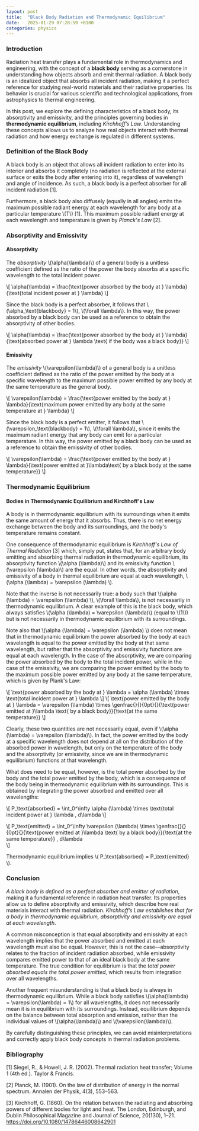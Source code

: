 ```yaml
---
layout: post
title:  "Black Body Radiation and Thermodynamic Equilibrium"
date:   2025-01-29 07:28:59 +0100
categories: physics
---
```


### Introduction

Radiation heat transfer plays a fundamental role in thermodynamics and engineering, with the concept of a **black body** serving as a cornerstone in understanding how objects absorb and emit thermal radiation. A black body is an idealized object that absorbs all incident radiation, making it a perfect reference for studying real-world materials and their radiative properties. Its behavior is crucial for various scientific and technological applications, from astrophysics to thermal engineering.

In this post, we explore the defining characteristics of a black body, its absorptivity and emissivity, and the principles governing bodies in **thermodynamic equilibrium**, including *Kirchhoff’s Law*. Understanding these concepts allows us to analyze how real objects interact with thermal radiation and how energy exchange is regulated in different systems.

### Definition of the Black Body

A black body is an object that allows all incident radiation to enter into its interior and absorbs it completely (no radiation is reflected at the external surface or exits the body after entering into it), regardless of wavelength and angle of incidence. As such, a black body is a perfect absorber for all incident radiation [1].

Furthermore, a black body also diffusely (equally in all angles) emits the maximum possible radiant energy at each wavelength for any body at a particular temperature \\(T\\) [1]. This maximum possible radiant energy at each wavelength and temperature is given by *Planck's Law* [2].

### Absorptivity and Emissivity

#### Absorptivity

The *absorptivity* \\(\alpha(\lambda)\\) of a general body is a unitless coefficient defined as the ratio of the power the body absorbs at a specific wavelength to the total incident power. 

\\[
  \alpha(\lambda) = \frac{\text{power absorbed by the body at } \lambda}{\text{total incident power at } \lambda}
\\]

Since the black body is a perfect absorber, it follows that \\(\alpha_\text{blackbody} = 1\\), \\(\forall \lambda\\). In this way, the power absorbed by a black body can be used as a reference to obtain the absorptivity of other bodies.

\\[
  \alpha(\lambda) = \frac{\text{power absorbed by the body at } \lambda}{\text{absorbed power at } \lambda \text{ if the body was a black body}}
\\]

#### Emissivity

The *emissivity* \\(\varepsilon(\lambda)\\) of a general body is a unitless coefficient defined as the ratio of the power emitted by the body at a specific wavelength to the maximum possible power emitted by any body at the same temperature as the general body.

\\[
  \varepsilon(\lambda) = \frac{\text{power emitted by the body at } \lambda}{\text{maximum power emitted by any body at the same temperature at } \lambda}
\\]

Since the black body is a perfect emitter, it follows that \\(\varepsilon_\text{blackbody} = 1\\), \\(\forall \lambda\\), since it emits the maximum radiant energy that any body can emit for a particular temperature. In this way, the power emitted by a black body can be used as a reference to obtain the emissivity of other bodies.

\\[
  \varepsilon(\lambda) = \frac{\text{power emitted by the body at } \lambda}{\text{power emitted at }\lambda\text{ by a black body at the same temperature}} 
\\]

### Thermodynamic Equilibrium

#### Bodies in Thermodynamic Equilibrium and Kirchhoff's Law

A body is in thermodynamic equilibrium with its surroundings when it emits the same amount of energy that it absorbs. Thus, there is no net energy exchange between the body and its surroundings, and the body's temperature remains constant.

One consequence of thermodynamic equilibrium is *Kirchhoff's Law of Thermal Radiation* [3] which, simply put, states that, for an arbitrary body emitting and absorbing thermal radiation in thermodynamic equilibrium, its absorptivity function \\(\alpha (\lambda)\\) and its emissivity function \\(\varepsilon (\lambda)\\) are the equal. In other words, the absorptivity and emissivity of a body in thermal equilibrium are equal at each wavelength, \\(\alpha (\lambda) = \varepsilon (\lambda) \\). 

Note that the inverse is not necessarily true: a body such that \\(\alpha (\lambda) = \varepsilon (\lambda) \\), \\(\forall \lambda\\), is not necessarily in thermodynamic equilibrium. A clear example of this is the black body, which always satisfies \\(\alpha (\lambda) = \varepsilon (\lambda)\\) (equal to \\(1\\)) but is not necessarily in thermodynamic equilibrium with its surroundings.

Note also that \\(\alpha (\lambda) = \varepsilon (\lambda) \\) does not mean that in thermodynamic equilibrium the power absorbed by the body at each wavelength is equal to the power emitted by the body at that same wavelength, but rather that the absorptivity and emissivity functions are equal at each wavelength. In the case of the absorptivity, we are comparing the power absorbed by the body to the total incident power, while in the case of the emissivity, we are comparing the power emitted by the body to the maximum possible power emitted by any body at the same temperature, which is given by Plank's Law:

\\[
  \text{power absorbed by the body at } \lambda = \alpha (\lambda) \times \text{total incident power at } \lambda
\\]
\\[
\text{power emitted by the body at } \lambda = \varepsilon (\lambda) \times 
\genfrac{}{}{0pt}{}{\text{power emitted at }\lambda \text{ by a black body}}{\text{at the same temperature}}
\\]

Clearly, these two quantities are not necessarily equal, even if \\(\alpha (\lambda) = \varepsilon (\lambda)\\). In fact, the power emitted by the body at a specific wavelength does not depend at all on the distribution of the absorbed power in wavelength, but only on the temperature of the body and the absorptivity (or emissivity, since we are in thermodynamic equilibrium) functions at that wavelength.

What does need to be equal, however, is the total power absorbed by the body and the total power emitted by the body, which is a consequence of the body being in thermodynamic equilibrium with its surroundings. This is obtained by integrating the power absorbed and emitted over all wavelengths:

\\[
  P_\text{absorbed} = \int_0^\infty \alpha (\lambda) \times \text{total incident power at } \lambda \, d\lambda
\\]

\\[
  P_\text{emitted} = \int_0^\infty \varepsilon (\lambda) \times \genfrac{}{}{0pt}{}{\text{power emitted at }\lambda \text{ by a black body}}{\text{at the same temperature}} \, d\lambda  
\\]

Thermodynamic equilibrium implies \\( P_\text{absorbed} = P_\text{emitted} \\).

<!-- #### Local Thermodynamic Equilibrium

Wikipedia states the principle of detailed balance (or local thermodynamic equilibrium) as follows: "More generally, all intensive properties are balanced in detail. So for example, the absorptivity at a certain incidence direction, for a certain frequency, of a certain polarization, is the same as the emissivity at the same direction, for the same frequency, of the same polarization. This is the principle of detailed balance. In equilibrium the power radiated and absorbed by the body must be equal for any particular element of area of the body, for any particular direction of polarization, and for any frequency range." -->

### Conclusion

*A black body is defined as a perfect absorber and emitter of radiation*, making it a fundamental reference in radiation heat transfer. Its properties allow us to define absorptivity and emissivity, which describe how real materials interact with thermal radiation. *Kirchhoff’s Law establishes that for a body in thermodynamic equilibrium, absorptivity and emissivity are equal at each wavelength*.

A common misconception is that equal absorptivity and emissivity at each wavelength implies that the power absorbed and emitted at each wavelength must also be equal. However, this is not the case—absorptivity relates to the fraction of incident radiation absorbed, while emissivity compares emitted power to that of an ideal black body at the same temperature. The true condition for equilibrium is that the *total power absorbed equals the total power emitted*, which results from integration over all wavelengths.

Another frequent misunderstanding is that a black body is always in thermodynamic equilibrium. While a black body satisfies \\(\alpha(\lambda) = \varepsilon(\lambda) = 1\\) for all wavelengths, it does not necessarily mean it is in equilibrium with its surroundings. Instead, equilibrium depends on the balance between total absorption and emission, rather than the individual values of \\(\alpha(\lambda)\\) and \\(\varepsilon(\lambda)\\).

By carefully distinguishing these principles, we can avoid misinterpretations and correctly apply black body concepts in thermal radiation problems.


### Bibliography

[1] Siegel, R., & Howell, J. R. (2002). Thermal radiation heat transfer; Volume 1 (4th ed.). Taylor & Francis.

[2] Planck, M. (1901). On the law of distribution of energy in the normal spectrum. Annalen der Physik, 4(3), 553–563.

[3] Kirchhoff, G. (1860). On the relation between the radiating and absorbing powers of different bodies for light and heat. The London, Edinburgh, and Dublin Philosophical Magazine and Journal of Science, 20(130), 1–21. https://doi.org/10.1080/14786446008642901
